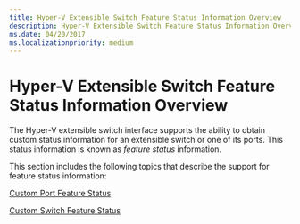 ```yaml
---
title: Hyper-V Extensible Switch Feature Status Information Overview
description: Hyper-V Extensible Switch Feature Status Information Overview
ms.date: 04/20/2017
ms.localizationpriority: medium
---
```


# Hyper-V Extensible Switch Feature Status Information Overview


The Hyper-V extensible switch interface supports the ability to obtain custom status information for an extensible switch or one of its ports. This status information is known as *feature status* information.

This section includes the following topics that describe the support for feature status information:

[Custom Port Feature Status](custom-port-feature-status.md)

[Custom Switch Feature Status](custom-switch-feature-status.md)

 

 





